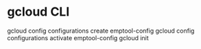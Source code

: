 # gcloud CLI

gcloud config configurations create emptool-config
gcloud config configurations activate emptool-config
gcloud init

